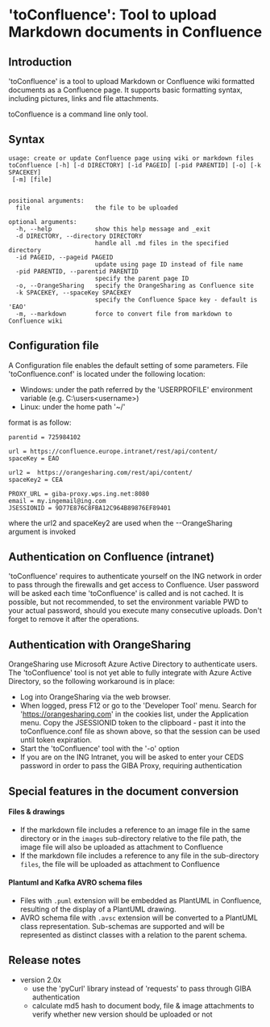 # 'toConfluence': Tool to upload Markdown documents in Confluence

## Introduction

'toConfluence' is a tool to upload Markdown or Confluence wiki formatted documents as a Confluence page.
It supports basic formatting syntax, including pictures, links and file attachments.

toConfluence is a command line only tool.  

## Syntax
```
usage: create or update Confluence page using wiki or markdown files
toConfluence [-h] [-d DIRECTORY] [-id PAGEID] [-pid PARENTID] [-o] [-k SPACEKEY]
 [-m] [file]


positional arguments:
  file                  the file to be uploaded

optional arguments:
  -h, --help            show this help message and _exit
  -d DIRECTORY, --directory DIRECTORY
                        handle all .md files in the specified directory
  -id PAGEID, --pageid PAGEID
                        update using page ID instead of file name
  -pid PARENTID, --parentid PARENTID
                        specify the parent page ID
  -o, --OrangeSharing   specify the OrangeSharing as Confluence site
  -k SPACEKEY, --spaceKey SPACEKEY
                        specify the Confluence Space key - default is 'EAO'
  -m, --markdown        force to convert file from markdown to Confluence wiki
```

## Configuration file
A Configuration file enables the default setting of some parameters.
File 'toConfluence.conf' is located under the following location:
- Windows: under the path referred by the 'USERPROFILE' environment variable (e.g. C:\users\<username>)
- Linux: under the home path '~/'

format is as follow:
```
parentid = 725984102

url = https://confluence.europe.intranet/rest/api/content/
spaceKey = EAO

url2 =  https://orangesharing.com/rest/api/content/
spaceKey2 = CEA

PROXY_URL = giba-proxy.wps.ing.net:8080
email = my.ingemail@ing.com
JSESSIONID = 9D77E876C8FBA12C964B89876EF89401
```
where the url2 and spaceKey2 are used when the --OrangeSharing argument is invoked

## Authentication on Confluence (intranet)
'toConfluence' requires to authenticate yourself on the ING network in order to pass through the firewalls and get access to Confluence.
User password will be asked each time 'toConfluence' is called and is not cached.
It is possible, but not recommended, to set the environment variable PWD to your actual password, should you execute many consecutive uploads.
Don't forget to remove it after the operations.

## Authentication with OrangeSharing
OrangeSharing use Microsoft Azure Active Directory to authenticate users. The 'toConfluence' tool is not yet able to 
fully integrate with Azure Active Directory, so the following workaround is in place:
- Log into OrangeSharing via the web browser.
- When logged,  press F12 or go to the 'Developer Tool' menu. Search for 'https://orangesharing.com' in the cookies list, 
under the Application menu. Copy the JSESSIONID token to the clipboard - past it into the toConfluence.conf file
as shown above, so that the session can be used until token expiration.  
- Start the 'toConfluence' tool with the '-o' option
- If you are on the ING Intranet, you will be asked to enter your CEDS password in order to pass the GIBA Proxy, requiring authentication

## Special features in the document conversion

#### Files & drawings

- If the markdown file includes a reference to an image file in the same directory or in the `images` sub-directory relative to the file path, the image file will also be uploaded as attachment to Confluence
- If the markdown file includes a reference to any file in the sub-directory `files`, the file will be uploaded as attachment to Confluence 

#### Plantuml and Kafka AVRO schema files
- Files with `.puml` extension will be embedded as PlantUML in Confluence, resulting of the display of a PlantUML drawing.
- AVRO schema file with `.avsc` extension will be converted to a PlantUML class representation. Sub-schemas are supported and will be represented as distinct classes with a relation to the parent schema.
 
## Release notes

* version 2.0x
    * use the 'pyCurl' library instead of 'requests' to pass through GIBA authentication
    * calculate md5 hash to document body, file & image attachments to verify whether new version should be uploaded or not
       